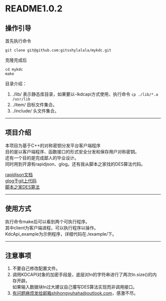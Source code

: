 # **README1.0.2**
## 操作引导
首先执行命令
```
git clone git@github.com:gitsshylalala/mykdc.git
```
克隆完成后
```
cd mykdc
make
```
目录介绍：
1. ./lib/  表示静态库目录，如果要以-lkdcapi方式使用，执行命令
    `cp ./lib/*.a /usr/lib`
2. ./item/ 目标文件集合。
3. ./include/ 头文件集合。
---
## 项目介绍

本项目为基于C++的对称密钥分发平台客户端程序<br>
目的是以客户端程序、函数接口的形式安全分发和保存用户对称密钥。<br>
还有一个目的是完成鄙人的毕业设计。<br>
同时用到开源有rapidjson、glog。还有我从脚本之家找的DES算法代码。<br>

[rapidjson文档](http://rapidjson.org/zh-cn/) <br>
[glog于git上代码](https://github.com/google/glog) <br>
[脚本之家DES算法](https://www.jb51.net/article/98430.htm)

---
## 使用方式

执行命令make后可以看到两个可执行程序。<br>
其中client为客户端进程，可以执行程序以操作。<br>
KdcApi_example为示例程序，详细代码在./example/下。

---
## 注意事项
1. 不要自己修改配置文件。
2. 调用KDCAPI对象的加密手段是，底层对In的字符串进行了两次In.size()的内存开辟。<br>
   如果输入数据块In过大建议自己攥写DES算法实现而非调用接口。
3. 有问题麻烦发给邮箱shihongyuhaha@outlook.com，感激不尽。

